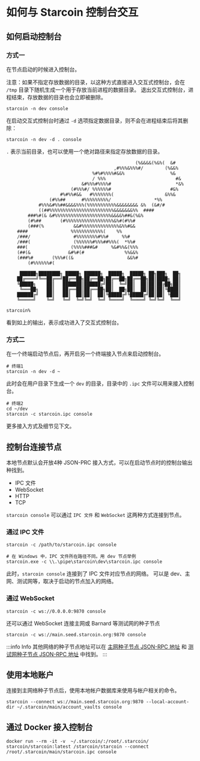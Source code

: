# 如何与 Starcoin 控制台交互

## 如何启动控制台

### 方式一

在节点启动的时候进入控制台。

注意：如果不指定存放数据的目录，以这种方式直接进入交互式控制台，会在 `/tmp` 目录下随机生成一个用于存放当前进程的数据目录。
退出交互式控制台，进程结束，存放数据的目录也会立即被删除。

```shell
starcoin -n dev console
```

在启动交互式控制台时通过 `-d` 选项指定数据目录，则不会在进程结束后将其删除：

```shell
starcoin -n dev -d . console
```

`.` 表示当前目录，也可以使用一个绝对路径来指定存放数据的目录。

```shell
                                                (%&&&&(%&%(  &#
                                        ,#%%%&%%%#/        (%&&%
                                %#%#%%%%#&&%                 %&
                                / %%%                          #&
                            &#%%%#%%%%#                        *&%
                        (#%%%#/ %%%%%%#                      #&%
                    #%#%%#&&   #%%%%%%%(                   &%%&
                (#%%##      #%%%%%%%%%/                *%%
            #%%%&#%%##&&&&%%%(%%%%%%%%%%%&&&&&&&& &%  (&#/#
            ((##%%%%%%%%%%%%%%%%%%%%%%%%&&&&&&&%%  ####
        ###%#(& &#%%%%%%%%%%%%%%%%%%%%%&&&&%##&(%&%
        (#%##       (#%%%%%%%%%%%%%%%%%%&%#(#%%#
        (###(%           &&#%%%%%%%%%%%%%%&%%#&&
    ####                %%%%%%%%%%%%(    %%
    /###/                #%%%%%%%%#%%#     %%#
    /###(                (%%%%%%#%%%##%%%(  *%%#
    ###(                (%%%%###&#     %&#%%&(%%%
    (##(&              &#%#(#               %%&&%
    (###%#       (%%%#((&                    &&%#
        (#%%%%%%#(

     ██████╗████████╗ █████╗ ██████╗  █████╗  █████╗ ██╗███╗  ██╗
    ██╔════╝╚══██╔══╝██╔══██╗██╔══██╗██╔══██╗██╔══██╗██║████╗ ██║
    ╚█████╗    ██║   ███████║██████╔╝██║  ╚═╝██║  ██║██║██╔██╗██║
     ╚═══██╗   ██║   ██╔══██║██╔══██╗██║  ██╗██║  ██║██║██║╚████║
    ██████╔╝   ██║   ██║  ██║██║  ██║╚█████╔╝╚█████╔╝██║██║ ╚███║
    ╚═════╝    ╚═╝   ╚═╝  ╚═╝╚═╝  ╚═╝ ╚════╝  ╚════╝ ╚═╝╚═╝  ╚══╝

starcoin%
```

看到如上的输出，表示成功进入了交互式控制台。

### 方式二

在一个终端启动节点后，再开启另一个终端接入节点来启动控制台。

```shell
# 终端1
starcoin -n dev -d ~
```

此时会在用户目录下生成一个 `dev` 的目录，目录中的 `.ipc` 文件可以用来接入控制台。

```shell
# 终端2
cd ~/dev
starcoin -c starcoin.ipc console
```

更多接入方式及细节见下文。

## 控制台连接节点

本地节点默认会开放4种 JSON-PRC 接入方式，可以在启动节点时的控制台输出种找到。
- IPC 文件
- WebSocket
- HTTP
- TCP

`starcoin console` 可以通过 `IPC 文件` 和 `WebSocket` 这两种方式连接到节点。

### 通过 IPC 文件

```shell
starcoin -c /path/to/starcoin.ipc console

# 在 Windows 中，IPC 文件所在路径不同。用 dev 节点举例 
starcoin.exe -c \\.\pipe\starcoin\dev\starcoin.ipc console
```

此时，`starcoin console` 连接到了 IPC 文件对应节点的网络。
可以是 dev、主网、测试网等，取决于启动的节点加入的网络。

### 通过 WebSocket

```shell
starcoin -c ws://0.0.0.0:9870 console
```

还可以通过 WebSocket 连接主网或 Barnard 等测试网的种子节点

```shell
starcoin -c ws://main.seed.starcoin.org:9870 console
```

:::info Info
其他网络的种子节点地址可以在 [主网种子节点 JSON-RPC 地址](06-main-network.md#种子节点地址) 和 [测试网种子节点 JSON-RPC 地址](04-test-network.md#种子节点地址) 中找到。
:::

## 使用本地账户

连接到主网络种子节点后，使用本地帐户数据库来使用与帐户相关的命令。

```shell
starcoin --connect ws://main.seed.starcoin.org:9870 --local-account-dir ~/.starcoin/main/account_vaults console
```

## 通过 Docker 接入控制台

```shell
docker run --rm -it -v  ~/.starcoin/:/root/.starcoin/ starcoin/starcoin:latest /starcoin/starcoin --connect /root/.starcoin/main/starcoin.ipc console
```
